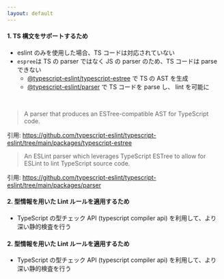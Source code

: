 ```yaml
---
layout: default
---
```


<style scoped>
.slidev-vclick-hidden {
  display: none;
}
</style>

<section-title title="なぜ typescript-eslint が必要か" />

<div class="_bullet">

#### 1. TS 構文をサポートするため

- eslint のみを使用した場合、TS コードは対応されていない
- `espree`は TS の parser ではなく JS の parser のため、TS コードは parse できない
  - [@typescript-eslint/typescript-estree](https://github.com/typescript-eslint/typescript-eslint/tree/main/packages/typescript-estree) で TS の AST を生成
  - [@typescript-eslint/parser](https://github.com/typescript-eslint/typescript-eslint/tree/main/packages/parser) で TS コードを parse し、 lint を可能に

</div>

<br />

<div v-click="[1]">

> A parser that produces an ESTree-compatible AST for TypeScript code.

引用: https://github.com/typescript-eslint/typescript-eslint/tree/main/packages/typescript-estree

> An ESLint parser which leverages TypeScript ESTree to allow for ESLint to lint TypeScript source code.

引用: https://github.com/typescript-eslint/typescript-eslint/tree/main/packages/parser

</div>

<div class="_bullet" v-click="[2]">

#### 2. 型情報を用いた Lint ルールを適用するため

- TypeScript の型チェック API (typescript compiler api) を利用して、より深い静的検査を行う

</div>

<div class="_bullet" v-click="3">

#### 2. 型情報を用いた Lint ルールを適用するため

- TypeScript の型チェック API (typescript compiler api) を利用して、<span class="text-red front-bold">より深い</span>静的検査を行う

</div>
